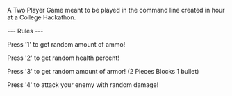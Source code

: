 A Two Player Game meant to be played in the command line created in hour at a College Hackathon. 

--- Rules ---

Press '1' to get random amount of ammo!

Press '2' to get random health percent!

Press '3' to get random amount of armor!  (2 Pieces Blocks 1 bullet)

Press '4' to attack your enemy with random damage!
